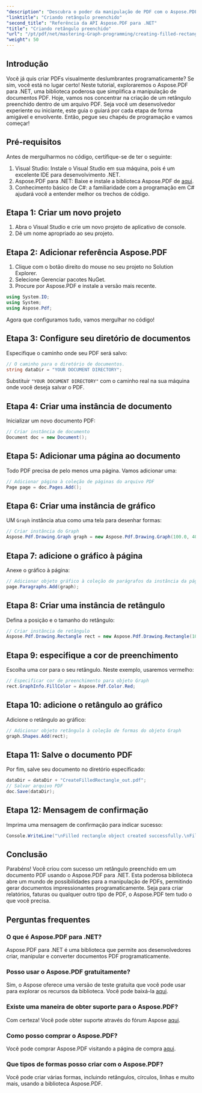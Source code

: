 ```yaml
---
"description": "Descubra o poder da manipulação de PDF com o Aspose.PDF para .NET neste tutorial passo a passo. Aprenda a criar documentos PDF visualmente atraentes programaticamente, desenhando retângulos preenchidos."
"linktitle": "Criando retângulo preenchido"
"second_title": "Referência da API Aspose.PDF para .NET"
"title": "Criando retângulo preenchido"
"url": "/pt/pdf/net/mastering-Graph-programming/creating-filled-rectangle/"
"weight": 50
---
```


## Introdução

Você já quis criar PDFs visualmente deslumbrantes programaticamente? Se sim, você está no lugar certo! Neste tutorial, exploraremos o Aspose.PDF para .NET, uma biblioteca poderosa que simplifica a manipulação de documentos PDF. Hoje, vamos nos concentrar na criação de um retângulo preenchido dentro de um arquivo PDF. Seja você um desenvolvedor experiente ou iniciante, este guia o guiará por cada etapa de forma amigável e envolvente. Então, pegue seu chapéu de programação e vamos começar!

## Pré-requisitos

Antes de mergulharmos no código, certifique-se de ter o seguinte:

1. Visual Studio: Instale o Visual Studio em sua máquina, pois é um excelente IDE para desenvolvimento .NET.
2. Aspose.PDF para .NET: Baixe e instale a biblioteca Aspose.PDF de [aqui](https://releases.aspose.com/pdf/net/).
3. Conhecimento básico de C#: a familiaridade com a programação em C# ajudará você a entender melhor os trechos de código.

## Etapa 1: Criar um novo projeto

1. Abra o Visual Studio e crie um novo projeto de aplicativo de console.
2. Dê um nome apropriado ao seu projeto.

## Etapa 2: Adicionar referência Aspose.PDF

1. Clique com o botão direito do mouse no seu projeto no Solution Explorer.
2. Selecione Gerenciar pacotes NuGet.
3. Procure por Aspose.PDF e instale a versão mais recente.

```csharp
using System.IO;
using System;
using Aspose.Pdf;
```

Agora que configuramos tudo, vamos mergulhar no código!

## Etapa 3: Configure seu diretório de documentos

Especifique o caminho onde seu PDF será salvo:

```csharp
// O caminho para o diretório de documentos.
string dataDir = "YOUR DOCUMENT DIRECTORY";
```

Substituir `"YOUR DOCUMENT DIRECTORY"` com o caminho real na sua máquina onde você deseja salvar o PDF.

## Etapa 4: Criar uma instância de documento

Inicializar um novo documento PDF:

```csharp
// Criar instância de documento
Document doc = new Document();
```

## Etapa 5: Adicionar uma página ao documento

Todo PDF precisa de pelo menos uma página. Vamos adicionar uma:

```csharp
// Adicionar página à coleção de páginas do arquivo PDF
Page page = doc.Pages.Add();
```

## Etapa 6: Criar uma instância de gráfico

UM `Graph` instância atua como uma tela para desenhar formas:

```csharp
// Criar instância do Graph
Aspose.Pdf.Drawing.Graph graph = new Aspose.Pdf.Drawing.Graph(100.0, 400.0);
```

## Etapa 7: adicione o gráfico à página

Anexe o gráfico à página:

```csharp
// Adicionar objeto gráfico à coleção de parágrafos da instância da página
page.Paragraphs.Add(graph);
```

## Etapa 8: Criar uma instância de retângulo

Defina a posição e o tamanho do retângulo:

```csharp
// Criar instância de retângulo
Aspose.Pdf.Drawing.Rectangle rect = new Aspose.Pdf.Drawing.Rectangle(100, 100, 200, 120);
```

## Etapa 9: especifique a cor de preenchimento

Escolha uma cor para o seu retângulo. Neste exemplo, usaremos vermelho:

```csharp
// Especificar cor de preenchimento para objeto Graph
rect.GraphInfo.FillColor = Aspose.Pdf.Color.Red;
```

## Etapa 10: adicione o retângulo ao gráfico

Adicione o retângulo ao gráfico:

```csharp
// Adicionar objeto retângulo à coleção de formas do objeto Graph
graph.Shapes.Add(rect);
```

## Etapa 11: Salve o documento PDF

Por fim, salve seu documento no diretório especificado:

```csharp
dataDir = dataDir + "CreateFilledRectangle_out.pdf";
// Salvar arquivo PDF
doc.Save(dataDir);
```

## Etapa 12: Mensagem de confirmação

Imprima uma mensagem de confirmação para indicar sucesso:

```csharp
Console.WriteLine("\nFilled rectangle object created successfully.\nFile saved at " + dataDir);
```

## Conclusão

Parabéns! Você criou com sucesso um retângulo preenchido em um documento PDF usando o Aspose.PDF para .NET. Esta poderosa biblioteca abre um mundo de possibilidades para a manipulação de PDFs, permitindo gerar documentos impressionantes programaticamente. Seja para criar relatórios, faturas ou qualquer outro tipo de PDF, o Aspose.PDF tem tudo o que você precisa.

## Perguntas frequentes

### O que é Aspose.PDF para .NET?
Aspose.PDF para .NET é uma biblioteca que permite aos desenvolvedores criar, manipular e converter documentos PDF programaticamente.

### Posso usar o Aspose.PDF gratuitamente?
Sim, o Aspose oferece uma versão de teste gratuita que você pode usar para explorar os recursos da biblioteca. Você pode baixá-la [aqui](https://releases.aspose.com/).

### Existe uma maneira de obter suporte para o Aspose.PDF?
Com certeza! Você pode obter suporte através do fórum Aspose [aqui](https://forum.aspose.com/c/pdf/10).

### Como posso comprar o Aspose.PDF?
Você pode comprar Aspose.PDF visitando a página de compra [aqui](https://purchase.aspose.com/buy).

### Que tipos de formas posso criar com o Aspose.PDF?
Você pode criar várias formas, incluindo retângulos, círculos, linhas e muito mais, usando a biblioteca Aspose.PDF.